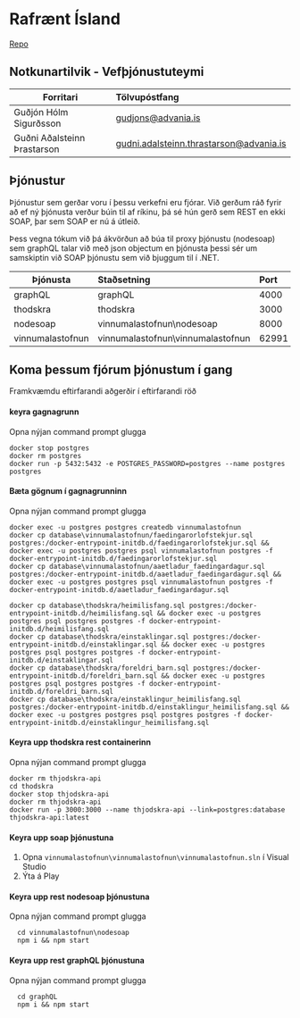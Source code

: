 # Rafrænt Ísland
 [Repo](https://github.com/guttih/rafraent-island)

## Notkunartilvik - Vefþjónustuteymi 
| Forritari                   | Tölvupóstfang                           |
| --------------------------- |:--------------------------------------- |
| Guðjón Hólm Sigurðsson      | gudjons@advania.is                      |
| Guðni Aðalsteinn Þrastarson | gudni.adalsteinn.thrastarson@advania.is |

## Þjónustur
Þjónustur sem gerðar voru í þessu verkefni eru fjórar.  Við gerðum ráð fyrir að ef ný þjónusta verður búin til af ríkinu, þá sé hún gerð sem REST en ekki SOAP, þar sem SOAP er nú á útleið.

Þess vegna tókum við þá ákvörðun að búa til proxy þjónustu (nodesoap) sem graphQL talar við með json objectum en þjónusta þessi sér um samskiptin við SOAP þjónustu sem við bjuggum til í .NET.


| Þjónusta              | Staðsetning                       | Port  |
| --------------------- |:--------------------------------- |:----- |
| graphQL               | graphQL                           | 4000  |
| thodskra              | thodskra                          | 3000  |
| nodesoap              | vinnumalastofnun\nodesoap         | 8000  |
| vinnumalastofnun      | vinnumalastofnun\vinnumalastofnun | 62991 |


## Koma þessum fjórum þjónustum í gang
Framkvæmdu eftirfarandi aðgerðir í eftirfarandi röð


#### keyra gagnagrunn
Opna nýjan command prompt glugga
````
docker stop postgres
docker rm postgres
docker run -p 5432:5432 -e POSTGRES_PASSWORD=postgres --name postgres postgres
````

#### Bæta gögnum í gagnagrunninn
Opna nýjan command prompt glugga
````
docker exec -u postgres postgres createdb vinnumalastofnun
docker cp database\vinnumalastofnun/faedingarorlofstekjur.sql postgres:/docker-entrypoint-initdb.d/faedingarorlofstekjur.sql && docker exec -u postgres postgres psql vinnumalastofnun postgres -f docker-entrypoint-initdb.d/faedingarorlofstekjur.sql
docker cp database\vinnumalastofnun/aaetladur_faedingardagur.sql postgres:/docker-entrypoint-initdb.d/aaetladur_faedingardagur.sql && docker exec -u postgres postgres psql vinnumalastofnun postgres -f docker-entrypoint-initdb.d/aaetladur_faedingardagur.sql

docker cp database\thodskra/heimilisfang.sql postgres:/docker-entrypoint-initdb.d/heimilisfang.sql && docker exec -u postgres postgres psql postgres postgres -f docker-entrypoint-initdb.d/heimilisfang.sql
docker cp database\thodskra/einstaklingar.sql postgres:/docker-entrypoint-initdb.d/einstaklingar.sql && docker exec -u postgres postgres psql postgres postgres -f docker-entrypoint-initdb.d/einstaklingar.sql
docker cp database\thodskra/foreldri_barn.sql postgres:/docker-entrypoint-initdb.d/foreldri_barn.sql && docker exec -u postgres postgres psql postgres postgres -f docker-entrypoint-initdb.d/foreldri_barn.sql
docker cp database\thodskra/einstaklingur_heimilisfang.sql postgres:/docker-entrypoint-initdb.d/einstaklingur_heimilisfang.sql && docker exec -u postgres postgres psql postgres postgres -f docker-entrypoint-initdb.d/einstaklingur_heimilisfang.sql

````
#### Keyra upp thodskra rest containerinn
Opna nýjan command prompt glugga
````
docker rm thjodskra-api
cd thodskra
docker stop thjodskra-api
docker rm thjodskra-api
docker run -p 3000:3000 --name thjodskra-api --link=postgres:database  thjodskra-api:latest
````

#### Keyra upp soap þjónustuna
 1. Opna `vinnumalastofnun\vinnumalastofnun\vinnumalastofnun.sln` í Visual Studio
 2. Ýta á Play

#### Keyra upp rest nodesoap þjónustuna
Opna nýjan command prompt glugga
```
  cd vinnumalastofnun\nodesoap
  npm i && npm start
 ```

 
#### Keyra upp rest graphQL þjónustuna
Opna nýjan command prompt glugga
```
  cd graphQL
  npm i && npm start
 ```

